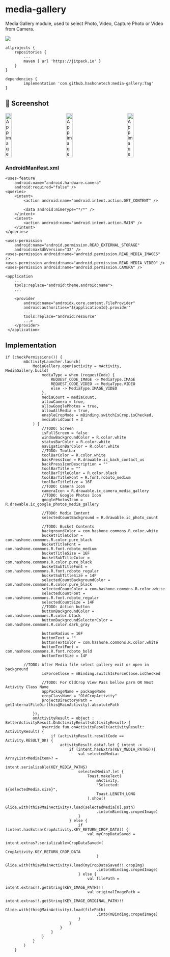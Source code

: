 # media-gallery
Media Gallery module, used to select Photo, Video, Capture Photo or Video from Camera.

[![](https://jitpack.io/v/hashonetech/media-gallery.svg)](https://jitpack.io/#hashonetech/media-gallery)

	allprojects {
		repositories {
			...
			maven { url 'https://jitpack.io' }
		}
	}
  
	dependencies {
	        implementation 'com.github.hashonetech:media-gallery:Tag'
	}
 
## 📸 Screenshot

<div style="display:flex;">
 <img alt="App image" src="https://github.com/hashonetech/media-gallery/assets/104345897/680f5b61-df51-41c6-afca-e385bb48f14f" width="20%"> &nbsp;&nbsp;&nbsp; &nbsp;&nbsp;&nbsp; &nbsp;&nbsp;&nbsp; &nbsp;&nbsp;&nbsp; &nbsp;&nbsp;&nbsp; &nbsp;&nbsp;&nbsp; 
 <img alt="App image" src="https://github.com/hashonetech/media-gallery/assets/104345897/26d56e1c-da40-4912-947f-00049cb167b8" width="20%"> &nbsp;&nbsp;&nbsp; &nbsp;&nbsp;&nbsp; &nbsp;&nbsp;&nbsp; &nbsp;&nbsp;&nbsp; &nbsp;&nbsp;&nbsp; &nbsp;&nbsp;&nbsp; 
 <img alt="App image" src="https://github.com/hashonetech/media-gallery/assets/104345897/fa0e67be-1592-42af-a4d5-87e874231f3a" width="20%">
</div>

### AndroidManifest.xml 

    <uses-feature
        android:name="android.hardware.camera"
        android:required="false" />
    <queries>
        <intent>
            <action android:name="android.intent.action.GET_CONTENT" />

            <data android:mimeType="*/*" />
        </intent>
        <intent>
            <action android:name="android.intent.action.MAIN" />
        </intent>
    </queries>

    <uses-permission
        android:name="android.permission.READ_EXTERNAL_STORAGE"
        android:maxSdkVersion="32" />
    <uses-permission android:name="android.permission.READ_MEDIA_IMAGES" />
    <uses-permission android:name="android.permission.READ_MEDIA_VIDEO" />
    <uses-permission android:name="android.permission.CAMERA" />

	<application
		...
		tools:replace="android:theme,android:name">
		...

		<provider
		    android:name="androidx.core.content.FileProvider"
		    android:authorities="${applicationId}.provider"
		    ...
		    tools:replace="android:resource"
		    ...>
		</provider>
	 </application>
	 
## Implementation

	if (checkPermissions()) {
            mActivityLauncher.launch(
                MediaGallery.open(activity = mActivity, MediaGallery.build(
                    mediaType = when (requestCode) {
                        REQUEST_CODE_IMAGE -> MediaType.IMAGE
                        REQUEST_CODE_VIDEO -> MediaType.VIDEO
                        else -> MediaType.IMAGE_VIDEO
                    },
                    mediaCount = mediaCount,
                    allowCamera = true,
                    allowGooglePhotos = true,
                    allowAllMedia = true,
                    enableCropMode = mBinding.switchIsCrop.isChecked,
                    mediaGridCount = 3
                ) {
                    //TODO: Screen
                    isFullScreen = false
                    windowBackgroundColor = R.color.white
                    statusBarColor = R.color.white
                    navigationBarColor = R.color.white
                    //TODO: Toolbar
                    toolBarColor = R.color.white
                    backPressIcon = R.drawable.ic_back_contact_us
                    backPressIconDescription = ""
                    toolBarTitle = ""
                    toolBarTitleColor = R.color.black
                    toolBarTitleFont = R.font.roboto_medium
                    toolBarTitleSize = 16F
                    //TODO: Camera Icon
                    cameraIcon = R.drawable.ic_camera_media_gallery
                    //TODO: Google Photos Icon
                    googlePhotosIcon = R.drawable.ic_google_photos_media_gallery

                    //TODO: Media Content
                    selectedCountBackground = R.drawable.ic_photo_count

                    //TODO: Bucket Contents
                    backgroundColor = com.hashone.commons.R.color.white
                    bucketTitleColor = com.hashone.commons.R.color.pure_black
                    bucketTitleFont = com.hashone.commons.R.font.roboto_medium
                    bucketTitleSize = 16F
                    bucketSubTitleColor = com.hashone.commons.R.color.pure_black
                    bucketSubTitleFont = com.hashone.commons.R.font.roboto_regular
                    bucketSubTitleSize = 14F
                    selectedCountBackgroundColor = com.hashone.commons.R.color.pure_black
                    selectedCountColor = com.hashone.commons.R.color.white
                    selectedCountFont = com.hashone.commons.R.font.roboto_regular
                    selectedCountSize = 14F
                    //TODO: Action button
                    buttonBackgroundColor = com.hashone.commons.R.color.black
                    buttonBackgroundSelectorColor = com.hashone.commons.R.color.dark_gray

                    buttonRadius = 16F
                    buttonText = ""
                    buttonTextColor = com.hashone.commons.R.color.white
                    buttonTextFont = com.hashone.commons.R.font.roboto_bold
                    buttonTextSize = 14F

		    //TODO: After Media file select gallery exit or open in background
                    isForceClose = mBinding.switchIsForceClose.isChecked

                    //TODO: For OldCrop View Pass bellow parm OR Next Activity Class Name
                    appPackageName = packageName
                    cropClassName = "OldCropActivity"
                    projectDirectoryPath = getInternalFileDir(this@MainActivity).absolutePath
                    
                }),
                onActivityResult = object : BetterActivityResult.OnActivityResult<ActivityResult> {
                    override fun onActivityResult(activityResult: ActivityResult) {
                        if (activityResult.resultCode == Activity.RESULT_OK) {
                            activityResult.data?.let { intent ->
                                if (intent.hasExtra(KEY_MEDIA_PATHS)){
                                    val selectedMedia: ArrayList<MediaItem>? =
                                        intent.serializable(KEY_MEDIA_PATHS)
                                    selectedMedia?.let {
                                        Toast.makeText(
                                            mActivity,
                                            "Selected: ${selectedMedia.size}",
                                            Toast.LENGTH_LONG
                                        ).show()
                                        Glide.with(this@MainActivity).load(selectedMedia[0].path)
                                            .into(mBinding.cropedImage)
                                    }
                                } else {
                                    if (intent.hasExtra(CropActivity.KEY_RETURN_CROP_DATA)) {
                                        val myCropDataSaved =
                                            intent.extras?.serializable<CropDataSaved>(
                                                CropActivity.KEY_RETURN_CROP_DATA
                                            )
                                        Glide.with(this@MainActivity).load(myCropDataSaved!!.cropImg)
                                            .into(mBinding.cropedImage)
                                    } else {
                                        val filePath =
                                            intent.extras!!.getString(KEY_IMAGE_PATH)!!
                                        val originalImagePath =
                                            intent.extras!!.getString(KEY_IMAGE_ORIGINAL_PATH)!!
                                        Glide.with(this@MainActivity).load(filePath)
                                            .into(mBinding.cropedImage)
                                    }
                                }
                            }
                        }
                    }
                }
            )
        }
	
